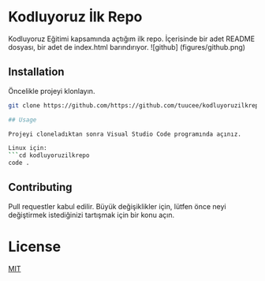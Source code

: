 # Kodluyoruz İlk Repo

Kodluyoruz Eğitimi kapsamında açtığım ilk repo. İçerisinde bir adet README dosyası, bir adet de index.html barındırıyor. 
![github] (figures/github.png)

## Installation

Öncelikle projeyi klonlayın.

```bash
git clone https://github.com/https://github.com/tuucee/kodluyoruzilkrepo.git```

## Usage

Projeyi cloneladıktan sonra Visual Studio Code programında açınız.

Linux için:
```cd kodluyoruzilkrepo
code .
```


## Contributing
Pull requestler kabul edilir. Büyük değişiklikler için, lütfen önce neyi değiştirmek istediğinizi tartışmak için bir konu açın.

# License
[MIT](https://choosealicense.com/licenses/mit/)

